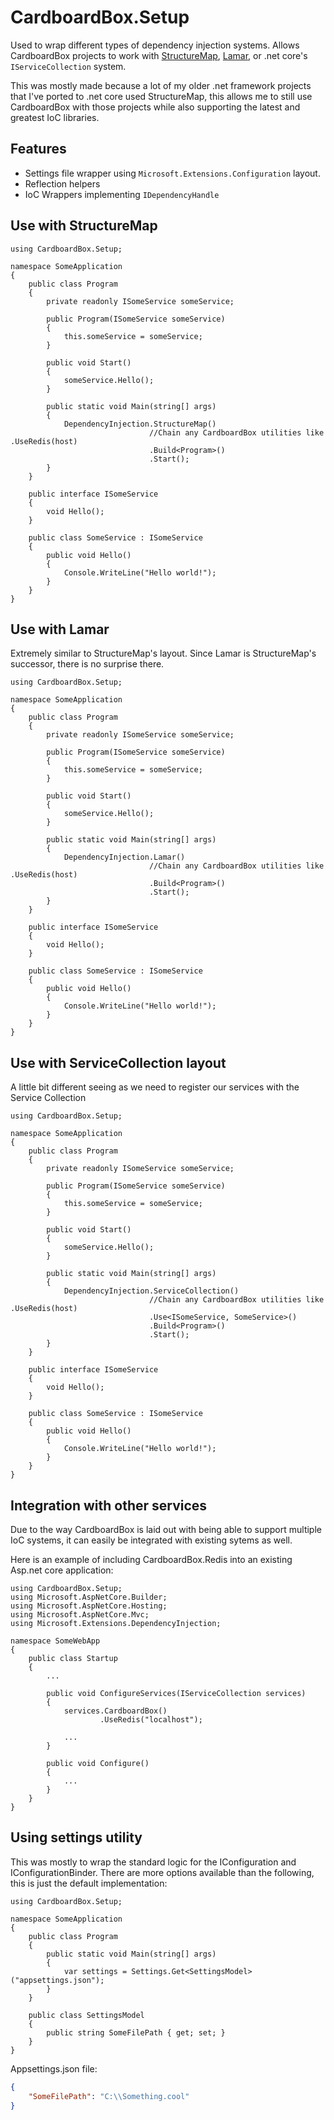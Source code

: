 ﻿# CardboardBox.Setup
Used to wrap different types of dependency injection systems. Allows CardboardBox projects to work with [StructureMap](http://structuremap.github.io/), [Lamar](https://jasperfx.github.io/lamar/), or .net core's ```IServiceCollection``` system.

This was mostly made because a lot of my older .net framework projects that I've ported to .net core used StructureMap, this allows me to still use CardboardBox with those projects while also supporting the latest and greatest IoC libraries.

## Features
* Settings file wrapper using ```Microsoft.Extensions.Configuration``` layout.
* Reflection helpers
* IoC Wrappers implementing ```IDependencyHandle```

## Use with StructureMap
``` CSharp
using CardboardBox.Setup;

namespace SomeApplication
{
    public class Program
    {
        private readonly ISomeService someService;

        public Program(ISomeService someService)
        {
            this.someService = someService;
        }

        public void Start()
        {
            someService.Hello();
        }

        public static void Main(string[] args)
        {
            DependencyInjection.StructureMap()
                               //Chain any CardboardBox utilities like .UseRedis(host)
                               .Build<Program>()
                               .Start();
        }
    }

    public interface ISomeService
    {
        void Hello();
    }

    public class SomeService : ISomeService
    {
        public void Hello()
        {
            Console.WriteLine("Hello world!");
        }
    }
}
```

## Use with Lamar
Extremely similar to StructureMap's layout. Since Lamar is StructureMap's successor, there is no surprise there.

``` CSharp
using CardboardBox.Setup;

namespace SomeApplication
{
    public class Program
    {
        private readonly ISomeService someService;

        public Program(ISomeService someService)
        {
            this.someService = someService;
        }

        public void Start()
        {
            someService.Hello();
        }

        public static void Main(string[] args)
        {
            DependencyInjection.Lamar()
                               //Chain any CardboardBox utilities like .UseRedis(host)
                               .Build<Program>()
                               .Start();
        }
    }

    public interface ISomeService
    {
        void Hello();
    }

    public class SomeService : ISomeService
    {
        public void Hello()
        {
            Console.WriteLine("Hello world!");
        }
    }
}
```

## Use with ServiceCollection layout
A little bit different seeing as we need to register our services with the Service Collection

``` CSharp
using CardboardBox.Setup;

namespace SomeApplication
{
    public class Program
    {
        private readonly ISomeService someService;

        public Program(ISomeService someService)
        {
            this.someService = someService;
        }

        public void Start()
        {
            someService.Hello();
        }

        public static void Main(string[] args)
        {
            DependencyInjection.ServiceCollection()
                               //Chain any CardboardBox utilities like .UseRedis(host)
                               .Use<ISomeService, SomeService>()
                               .Build<Program>()
                               .Start();
        }
    }

    public interface ISomeService
    {
        void Hello();
    }

    public class SomeService : ISomeService
    {
        public void Hello()
        {
            Console.WriteLine("Hello world!");
        }
    }
}
```

## Integration with other services
Due to the way CardboardBox is laid out with being able to support multiple IoC systems, it can easily be integrated with existing sytems as well.

Here is an example of including CardboardBox.Redis into an existing Asp.net core application:
``` CSharp
using CardboardBox.Setup;
using Microsoft.AspNetCore.Builder;
using Microsoft.AspNetCore.Hosting;
using Microsoft.AspNetCore.Mvc;
using Microsoft.Extensions.DependencyInjection;

namespace SomeWebApp
{
    public class Startup
    {
        ...

        public void ConfigureServices(IServiceCollection services)
        {
            services.CardboardBox()
                    .UseRedis("localhost");

            ...
        }

        public void Configure()
        {
            ...
        }
    }
}
```

## Using settings utility
This was mostly to wrap the standard logic for the IConfiguration and IConfigurationBinder.
There are more options available than the following, this is just the default implementation:

``` CSharp
using CardboardBox.Setup;

namespace SomeApplication
{
    public class Program
    {
        public static void Main(string[] args)
        {
            var settings = Settings.Get<SettingsModel>("appsettings.json");
        }
    }

    public class SettingsModel
    {
        public string SomeFilePath { get; set; }
    }
}
```

Appsettings.json file:
``` JSON
{
    "SomeFilePath": "C:\\Something.cool"
}
```